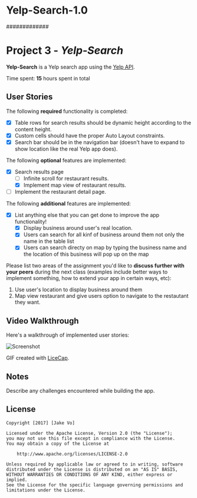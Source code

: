 # Yelp-Search-1.0

#############

# Project 3 - *Yelp-Search*

**Yelp-Search** is a Yelp search app using the [Yelp API](http://www.yelp.com/developers/documentation/v2/search_api).

Time spent: **15** hours spent in total

## User Stories

The following **required** functionality is completed:

- [x] Table rows for search results should be dynamic height according to the content height.
- [x] Custom cells should have the proper Auto Layout constraints.
- [x] Search bar should be in the navigation bar (doesn't have to expand to show location like the real Yelp app does).

The following **optional** features are implemented:

- [x] Search results page
   - [ ] Infinite scroll for restaurant results.
   - [x] Implement map view of restaurant results.
- [ ] Implement the restaurant detail page.

The following **additional** features are implemented:

- [x] List anything else that you can get done to improve the app functionality!
    - [x] Display business around user's real location.
    - [x] Users can search for all kinf of business around them not only the name in the table list
    - [x] Users can search directy on map by typing the business name and the location of this business will pop up on the map

Please list two areas of the assignment you'd like to **discuss further with your peers** during the next class (examples include better ways to implement something, how to extend your app in certain ways, etc):

1. Use user's location to display business around them
2. Map view restaurant and give users option to navigate to the restautant they want.

## Video Walkthrough

Here's a walkthrough of implemented user stories:

![Screenshot](yelpDemo.gif)

GIF created with [LiceCap](http://www.cockos.com/licecap/).

## Notes

Describe any challenges encountered while building the app.

## License

    Copyright [2017] [Jake Vo]

    Licensed under the Apache License, Version 2.0 (the "License");
    you may not use this file except in compliance with the License.
    You may obtain a copy of the License at

        http://www.apache.org/licenses/LICENSE-2.0

    Unless required by applicable law or agreed to in writing, software
    distributed under the License is distributed on an "AS IS" BASIS,
    WITHOUT WARRANTIES OR CONDITIONS OF ANY KIND, either express or implied.
    See the License for the specific language governing permissions and
    limitations under the License.

